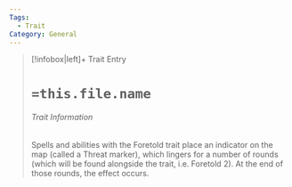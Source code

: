 ```yaml
---
Tags:
  - Trait
Category: General
---
```

> [!infobox|left]+ Trait Entry
> # `=this.file.name`
> ###### Trait Information
>Spells and abilities with the Foretold trait place an indicator on the map (called a Threat marker), which lingers for a number of rounds (which will be found alongside the trait, i.e. Foretold 2). At the end of those rounds, the effect occurs. 